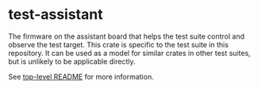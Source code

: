 # test-assistant

The firmware on the assistant board that helps the test suite control and observe the test target. This crate is specific to the test suite in this repository. It can be used as a model for similar crates in other test suites, but is unlikely to be applicable directly.

See [top-level README](https://github.com/braun-embedded/lpc845-test-stand/blob/master/README.md) for more information.
